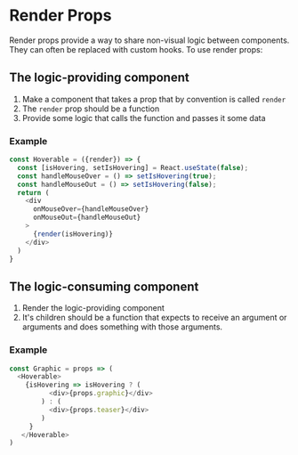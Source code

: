 # Render Props

Render props provide a way to share non-visual logic between components. They can often be replaced with custom hooks. To use render props:

## The logic-providing component

1. Make a component that takes a prop that by convention is called `render`
2. The `render` prop should be a function
3. Provide some logic that calls the function and passes it some data

### Example

```js
const Hoverable = ({render}) => {
  const [isHovering, setIsHovering] = React.useState(false);
  const handleMouseOver = () => setIsHovering(true);
  const handleMouseOut = () => setIsHovering(false);
  return (
    <div 
      onMouseOver={handleMouseOver}
      onMouseOut={handleMouseOut}
    >
      {render(isHovering)}
    </div>
  )
}
```

## The logic-consuming component

1. Render the logic-providing component
2. It's children should be a function that expects to receive an argument or arguments and does something with those arguments.

### Example 

```js
const Graphic = props => (
  <Hoverable>
    {isHovering => isHovering ? (
          <div>{props.graphic}</div>
        ) : (
          <div>{props.teaser}</div>
        )
     }
   </Hoverable>
)
```
 
 
